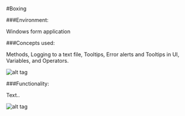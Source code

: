 #Boxing

###Environment:

Windows form application

###Concepts used:

Methods, Logging to a text file, Tooltips, Error alerts and Tooltips in UI, Variables, and Operators.

![alt tag](https://raw.github.com/andrewjhinger/Boxing/master/boxcode.JPG)

###Functionality:

Text..

![alt tag](https://raw.github.com/andrewjhinger/Boxing/master/boxform.JPG)
